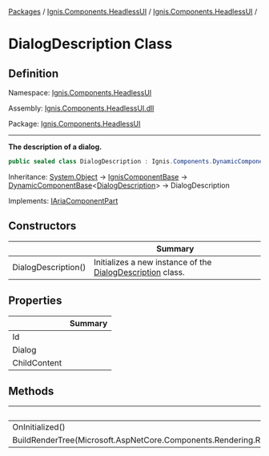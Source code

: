 [Packages](../../README.md) / [Ignis.Components.HeadlessUI](../README.md) / [Ignis.Components.HeadlessUI](README.md) /

# DialogDescription Class

## Definition

Namespace: [Ignis.Components.HeadlessUI](README.md)

Assembly: [Ignis.Components.HeadlessUI.dll](../README.md)

Package: [Ignis.Components.HeadlessUI](https://www.nuget.org/packages/Ignis.Components.HeadlessUI)

---

**The description of a dialog.**

```csharp
public sealed class DialogDescription : Ignis.Components.DynamicComponentBase<Ignis.Components.HeadlessUI.DialogDescription>, Ignis.Components.HeadlessUI.Aria.IAriaComponentPart
```

Inheritance: [System.Object](https://learn.microsoft.com/en-us/dotnet/api/System.Object) → [IgnisComponentBase](../../Ignis.Components/Ignis.Components/Ignis.Components.IgnisComponentBase.md) → [DynamicComponentBase](../../Ignis.Components/Ignis.Components/Ignis.Components.DynamicComponentBase_1.md)&lt;[DialogDescription](Ignis.Components.HeadlessUI.DialogDescription.md)&gt; → DialogDescription

Implements: [IAriaComponentPart](../Ignis.Components.HeadlessUI.Aria/Ignis.Components.HeadlessUI.Aria.IAriaComponentPart.md)

## Constructors

|                     | Summary                                                                                                        |
| ------------------- | -------------------------------------------------------------------------------------------------------------- |
| DialogDescription() | Initializes a new instance of the [DialogDescription](Ignis.Components.HeadlessUI.DialogDescription.md) class. |

## Properties

|              | Summary |
| ------------ | ------- |
| Id           |         |
| Dialog       |         |
| ChildContent |         |

## Methods

|                                                                              | Summary |
| ---------------------------------------------------------------------------- | ------- |
| OnInitialized()                                                              |         |
| BuildRenderTree(Microsoft.AspNetCore.Components.Rendering.RenderTreeBuilder) |         |
